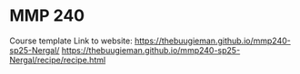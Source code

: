# MMP 240
Course template
Link to website:
https://thebuugieman.github.io/mmp240-sp25-Nergal/
https://thebuugieman.github.io/mmp240-sp25-Nergal/recipe/recipe.html
